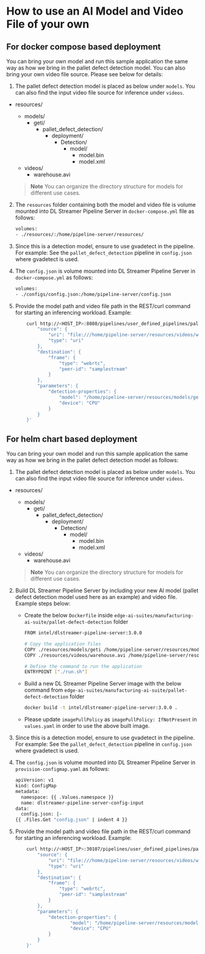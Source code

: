 # How to use an AI Model and Video File of your own

## For docker compose based deployment

You can bring your own model and run this sample application the same way as how we bring in the pallet defect detection model. You can also bring your own video file source. Please see below for details:

1. The pallet defect detection model is placed as below under `models`. You can also find the input video file source for inference under `videos`.

- resources/
  - models/
    - geti/
      - pallet_defect_detection/
        - deployment/
          - Detection/
            - model/
              - model.bin
              - model.xml
  - videos/
    - warehouse.avi

   > **Note**
   > You can organize the directory structure for models for different use cases.


2. The `resources` folder containing both the model and video file is volume mounted into DL Streamer Pipeline Server in `docker-compose.yml` file as follows:

    ```sh
    volumes:
    - ./resources/:/home/pipeline-server/resources/
    ```

3. Since this is a detection model, ensure to use gvadetect in the pipeline. For example: See the `pallet_defect_detection` pipeline in `config.json` where gvadetect is used.

4. The `config.json` is volume mounted into DL Streamer Pipeline Server in `docker-compose.yml` as follows:

    ```sh
    volumes:
    - ./configs/config.json:/home/pipeline-server/config.json
    ```

4. Provide the model path and video file path in the REST/curl command for starting an inferencing workload. Example:
    ```sh
        curl http://<HOST_IP>:8080/pipelines/user_defined_pipelines/pallet_defect_detection -X POST -H 'Content-Type: application/json' -d '{
            "source": {
                "uri": "file:///home/pipeline-server/resources/videos/warehouse.avi",
                "type": "uri"
            },
            "destination": {
                "frame": {
                    "type": "webrtc",
                    "peer-id": "samplestream"
                }
            },
            "parameters": {
                "detection-properties": {
                    "model": "/home/pipeline-server/resources/models/geti/pallet_defect_detection/deployment/Detection/model/model.xml",
                    "device": "CPU"
                }
            }
        }'
    ```

## For helm chart based deployment

You can bring your own model and run this sample application the same way as how we bring in the pallet defect detection model as follows:

1. The pallet defect detection model is placed as below under `models`. You can also find the input video file source for inference under `videos`.

- resources/
  - models/
    - geti/
      - pallet_defect_detection/
        - deployment/
          - Detection/
            - model/
              - model.bin
              - model.xml
  - videos/
    - warehouse.avi

   > **Note**
   > You can organize the directory structure for models for different use cases.


2. Build DL Streamer Pipeline Server by including your new AI model (pallet defect detection model used here as an example) and video file. Example steps below:
    - Create the below `Dockerfile` inside `edge-ai-suites/manufacturing-ai-suite/pallet-defect-detection` folder
      ```sh
      FROM intel/dlstreamer-pipeline-server:3.0.0

      # Copy the application files
      COPY ./resources/models/geti /home/pipeline-server/resources/models/geti
      COPY ./resources/videos/warehouse.avi /home/pipeline-server/resources/videos/warehouse.avi

      # Define the command to run the application
      ENTRYPOINT ["./run.sh"]
      ```
    - Build a new DL Streamer Pipeline Server image with the below command from `edge-ai-suites/manufacturing-ai-suite/pallet-defect-detection` folder
      ```sh
      docker build -t intel/dlstreamer-pipeline-server:3.0.0 .
      ```
    - Please update `imagePullPolicy` as `imagePullPolicy: IfNotPresent` in `values.yaml` in order to use the above built image.

3. Since this is a detection model, ensure to use gvadetect in the pipeline. For example: See the `pallet_defect_detection` pipeline in `config.json` where gvadetect is used.

4. The `config.json` is volume mounted into DL Streamer Pipeline Server in `provision-configmap.yaml` as follows:

    ```sh
    apiVersion: v1
    kind: ConfigMap
    metadata:
      namespace: {{ .Values.namespace }}
      name: dlstreamer-pipeline-server-config-input
    data:
      config.json: |-
    {{ .Files.Get "config.json" | indent 4 }}
    ```

4. Provide the model path and video file path in the REST/curl command for starting an inferencing workload. Example:
    ```sh
        curl http://<HOST_IP>:30107/pipelines/user_defined_pipelines/pallet_defect_detection -X POST -H 'Content-Type: application/json' -d '{
            "source": {
                "uri": "file:///home/pipeline-server/resources/videos/warehouse.avi",
                "type": "uri"
            },
            "destination": {
                "frame": {
                    "type": "webrtc",
                    "peer-id": "samplestream"
                }
            },
            "parameters": {
                "detection-properties": {
                        "model": "/home/pipeline-server/resources/models/geti/pallet_defect_detection/deployment/Detection/model/model.xml",
                        "device": "CPU"
                }
            }
        }'
    ```